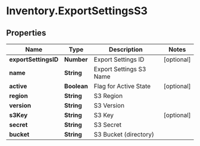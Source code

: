 # Inventory.ExportSettingsS3

## Properties

Name | Type | Description | Notes
------------ | ------------- | ------------- | -------------
**exportSettingsID** | **Number** | Export Settings ID | [optional] 
**name** | **String** | Export Settings S3 Name | 
**active** | **Boolean** | Flag for Active State | [optional] 
**region** | **String** | S3 Region | 
**version** | **String** | S3 Version | 
**s3Key** | **String** | S3 Key | [optional] 
**secret** | **String** | S3 Secret | 
**bucket** | **String** | S3 Bucket (directory) | 


